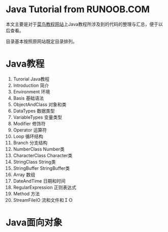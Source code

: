 Java Tutorial from RUNOOB.COM
====

本文主要是对于[菜鸟教程网站](http://www.runoob.com)上Java教程所涉及到的代码的整理与汇总，便于以后查看。

目录基本按照原网站既定目录排列。

# Java教程
1. Turorial Java教程
2. Introduction 简介
3. Environment 环境
4. Basis 基础语法
5. ObjectAndClass 对象和类
6. DataTypes 数据类型
7. VariableTypes 变量类型
8. Modifier 修饰符
9. Operator 运算符
10. Loop 循环结构
11. Branch 分支结构
12. NumberClass Number类
13. CharacterClass Character类
14. StringClass String类
15. StringBuffer StringBuffer类
16. Array 数组
17. DateAndTime 日期和时间
18. RegularExpression 正则表达式
19. Method 方法
20. StreamFileIO 流和文件和ＩＯ

# Java面向对象
